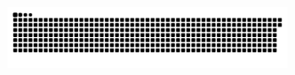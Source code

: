 <picture>
  <source media="(prefers-color-scheme: dark)" srcset="https://raw.githubusercontent.com/MarineHakobyan/MarineHakobyan/f784b7f87c182ef17ef02e0ca0676f173244efa0/github-contribution-grid-snake-dark.svg" />
  <source media="(prefers-color-scheme: light)" srcset="https://raw.githubusercontent.com/MarineHakobyan/MarineHakobyan/f784b7f87c182ef17ef02e0ca0676f173244efa0/github-contribution-grid-snake.svg" />
  <img alt="github-snake" src="https://raw.githubusercontent.com/MarineHakobyan/MarineHakobyan/f784b7f87c182ef17ef02e0ca0676f173244efa0/github-contribution-grid-snake-dark.svg" />
</picture>
